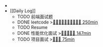 -
- [[Daily Log]]
	- TODO 前端面试题
	- DONE leetcode >[🍅🍅🍅🍅🍅🍅🍅🍅🍅🍅 250min](#agenda-pomo://?t=f-1693302514973-1500%2Cf-1693308545985-1500%2Cf-1693310413910-1500%2Cf-1693312852080-1500%2Cf-1693325107827-1500%2Cf-1693361615599-1500%2Cf-1693372600274-1500%2Cf-1693378634447-1500%2Cf-1693380269524-1500%2Cf-1693383042470-1500)
	- TODO Resume
	- DONE 性能优化面试 >[🍅🍅🍅🍅🍅 147min](#agenda-pomo://?t=f-1693294810321-1500%2Cf-1693296351698-1500%2Cf-1693387807507-1500%2Cf-1693389522554-1500%2Cf-1693391029835-1500%2Cp-1693393344130-1317)
	- TODO 项目面试 >[🍅🍅🍅 75min](#agenda-pomo://?t=f-1693275449682-1500%2Cf-1693277387661-1500%2Cf-1693281684836-1500)